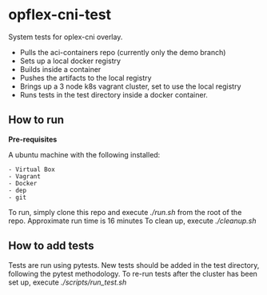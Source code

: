 # opflex-cni-test
System tests for oplex-cni overlay. 

  - Pulls the aci-containers repo (currently only the demo branch)
  - Sets up a local docker registry
  - Builds inside a container
  - Pushes the artifacts to the local registry
  - Brings up a 3 node k8s vagrant cluster, set to use the local registry
  - Runs tests in the test directory inside a docker container.
  
## How to run
**Pre-requisites**

  A ubuntu machine with the following installed:
  
    - Virtual Box
    - Vagrant
    - Docker
    - dep
    - git
 
 To run, simply clone this repo and execute *./run.sh* from the root of the repo. Approximate run time is 16 minutes
 To clean up, execute *./cleanup.sh*
 
 ## How to add tests
 Tests are run using pytests. New tests should be added in the test directory, following the pytest methodology.
 To re-run tests after the cluster has been set up, execute *./scripts/run_test.sh*
  
